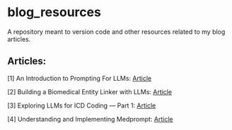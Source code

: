 # blog_resources

A repository meant to version code and other resources related to my blog articles.

## Articles:

[1] An Introduction to Prompting For LLMs: [Article](https://medium.com/@anand.subu10/an-introduction-to-prompting-for-llms-61d36aec2048)

[2] Building a Biomedical Entity Linker with LLMs: [Article](https://medium.com/towards-data-science/building-a-biomedical-entity-linker-with-llms-d385cb85c15a)

[3] Exploring LLMs for ICD Coding — Part 1: [Article](https://medium.com/towards-data-science/exploring-llms-for-icd-coding-part-1-959e48b58b9e)

[4] Understanding and Implementing Medprompt: [Article](https://medium.com/towards-data-science/understanding-and-implementing-medprompt-77bbd2777c91)
